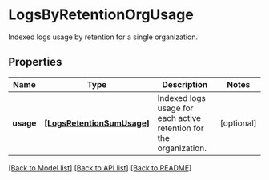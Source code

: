 # LogsByRetentionOrgUsage

Indexed logs usage by retention for a single organization.

## Properties

| Name      | Type                                                    | Description                                                        | Notes      |
| --------- | ------------------------------------------------------- | ------------------------------------------------------------------ | ---------- |
| **usage** | [**[LogsRetentionSumUsage]**](LogsRetentionSumUsage.md) | Indexed logs usage for each active retention for the organization. | [optional] |

[[Back to Model list]](README.md#documentation-for-models) [[Back to API list]](README.md#documentation-for-api-endpoints) [[Back to README]](README.md)
